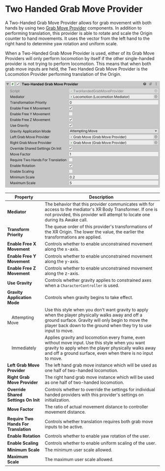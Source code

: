﻿# Two Handed Grab Move Provider

A Two-Handed Grab Move Provider allows for grab movement with both hands by using two [Grab Move Provider](grab-move-provider.md) components. In addition to performing translation, this provider is able to rotate and scale the Origin counter to hand movements. It uses the vector from the left hand to the right hand to determine yaw rotation and uniform scale.

When a Two-Handed Grab Move Provider is used, either of its Grab Move Providers will only perform locomotion by itself if the other single-handed provider is not trying to perform locomotion. This means that when both grab move inputs are held, the Two Handed Grab Move Provider is the Locomotion Provider performing translation of the Origin.

![TwoHandedGrabMoveProvider](images/two-handed-grab-move-provider.png)

| **Property** | **Description** |
|---|---|
|**Mediator**| The behavior that this provider communicates with for access to the mediator's XR Body Transformer. If one is not provided, this provider will attempt to locate one during its Awake call. |
|**Transform Priority**| The queue order of this provider's transformations of the XR Origin. The lower the value, the earlier the transformations are applied. |
| **Enable Free X Movement** | Controls whether to enable unconstrained movement along the x-axis. |
| **Enable Free Y Movement** | Controls whether to enable unconstrained movement along the y-axis. |
| **Enable Free Z Movement** | Controls whether to enable unconstrained movement along the z-axis. |
| **Use Gravity** | Controls whether gravity applies to constrained axes when a `CharacterController` is used. |
| **Gravity Application Mode** | Controls when gravity begins to take effect. |
| &emsp;Attempting Move | Use this style when you don't want gravity to apply when the player physically walks away and off a ground surface. Gravity will only begin to move the player back down to the ground when they try to use input to move. |
| &emsp;Immediately | Applies gravity and locomotion every frame, even without move input. Use this style when you want gravity to apply when the player physically walks away and off a ground surface, even when there is no input to move. |
| **Left Grab Move Provider** |The left hand grab move instance which will be used as one half of two-handed locomotion. |
| **Right Grab Move Provider** |The right hand grab move instance which will be used as one half of two-handed locomotion. |
| **Override Shared Settings On Init** |Controls whether to override the settings for individual handed providers with this provider's settings on initialization. |
| **Move Factor** |The ratio of actual movement distance to controller movement distance. |
| **Require Two Hands For Translation** |Controls whether translation requires both grab move inputs to be active. |
| **Enable Rotation** |Controls whether to enable yaw rotation of the user. |
| **Enable Scaling** |Controls whether to enable uniform scaling of the user. |
| **Minimum Scale** |The minimum user scale allowed. |
| **Maximum Scale** |The maximum user scale allowed. |
